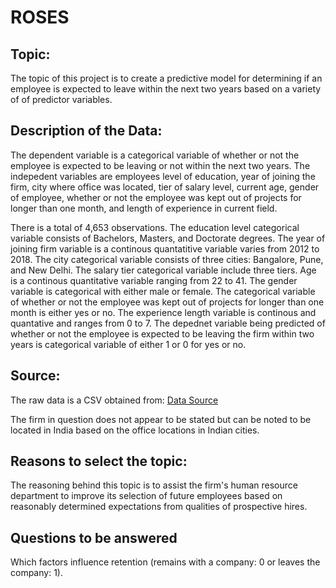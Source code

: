 # ROSES

## Topic:
The topic of this project is to create a predictive model for determining if an employee is expected to leave within the next two years based on a variety of of predictor variables. 

## Description of the Data:
The dependent variable is a categorical variable of whether or not the employee is expected to be leaving or not within the next two years. The indepedent variables are employees level of education, year of joining the firm, city where office was located, tier of salary level, current age, gender of employee, whether or not the employee was kept out of projects for longer than one month, and length of experience in current field.

There is a total of 4,653 observations. The education level categorical variable consists of Bachelors, Masters, and Doctorate degrees. The year of joining firm variable is a continous quantatitive variable varies from 2012 to 2018. The city categorical variable consists of three cities: Bangalore, Pune, and New Delhi. The salary tier categorical variable include three tiers. Age is a continous quantitative variable ranging from 22 to 41. The gender variable is categorical with either male or female. The categorical variable of whether or not the employee was kept out of projects for longer than one month is either yes or no. The experience length variable is continous and quantative and ranges from 0 to 7. The depednet variable being predicted of whether or not the employee is expected to be leaving the firm within two years is categorical variable of either 1 or 0 for yes or no.

## Source:
The raw data is a CSV obtained from: 
[Data Source](https://www.kaggle.com/datasets/tejashvi14/employee-future-prediction)

The firm in question does not appear to be stated but can be noted to be located in India based on the office locations in Indian cities.

## Reasons to select the topic:
The reasoning behind this topic is to assist the firm's human resource department to improve its selection of future employees based on reasonably determined expectations from qualities of prospective hires.

## Questions to be answered 
Which factors influence retention (remains with a company: 0  or leaves the company: 1). 

